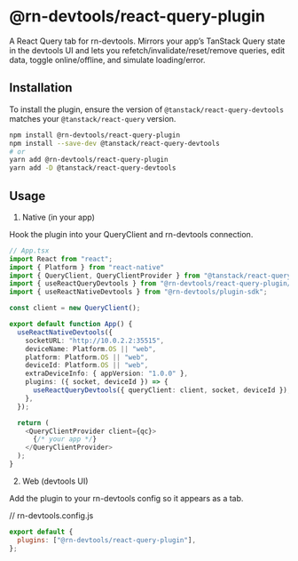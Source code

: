 # @rn-devtools/react-query-plugin

A React Query tab for rn-devtools. Mirrors your app’s TanStack Query state in the devtools UI and lets you refetch/invalidate/reset/remove queries, edit data, toggle online/offline, and simulate loading/error.

## Installation

To install the plugin, ensure the version of `@tanstack/react-query-devtools` matches your `@tanstack/react-query` version.

```bash
npm install @rn-devtools/react-query-plugin 
npm install --save-dev @tanstack/react-query-devtools
# or
yarn add @rn-devtools/react-query-plugin 
yarn add -D @tanstack/react-query-devtools
```

## Usage
1) Native (in your app)

Hook the plugin into your QueryClient and rn-devtools connection.

```ts
// App.tsx
import React from "react";
import { Platform } from "react-native"
import { QueryClient, QueryClientProvider } from "@tanstack/react-query";
import { useReactQueryDevtools } from "@rn-devtools/react-query-plugin/native";
import { useReactNativeDevtools } from "@rn-devtools/plugin-sdk";

const client = new QueryClient();

export default function App() {
  useReactNativeDevtools({
    socketURL: "http://10.0.2.2:35515",
    deviceName: Platform.OS || "web",
    platform: Platform.OS || "web",
    deviceId: Platform.OS || "web",
    extraDeviceInfo: { appVersion: "1.0.0" },
    plugins: ({ socket, deviceId }) => {
      useReactQueryDevtools({ queryClient: client, socket, deviceId });
    },
  });

  return (
    <QueryClientProvider client={qc}>
      {/* your app */}
    </QueryClientProvider>
  );
}
```

2) Web (devtools UI)

Add the plugin to your rn-devtools config so it appears as a tab.

// rn-devtools.config.js
```js
export default {
  plugins: ["@rn-devtools/react-query-plugin"],
};
```